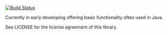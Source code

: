 [![Build Status](https://travis-ci.org/schloepke/jbasics.svg?branch=master)](https://travis-ci.org/schloepke/jbasics)

Currently in early developing offering basic functionality often used in Java.

See LICENSE for the license agreement of this library.
